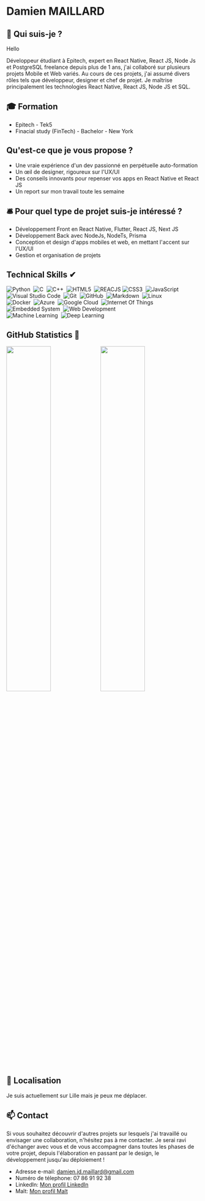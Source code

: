 # Damien MAILLARD

## 📍 Qui suis-je ?

Hello

Développeur étudiant à Epitech, expert en React Native, React JS, Node Js et PostgreSQL freelance depuis plus de 1 ans, j'ai collaboré sur plusieurs projets Mobile et Web variés. Au cours de ces projets, j'ai assumé divers rôles tels que développeur, designer et chef de projet. Je maîtrise principalement les technologies React Native, React JS, Node JS et SQL.

## :mortar_board: Formation

- Epitech - Tek5
- Finacial study (FinTech) - Bachelor - New York


## Qu'est-ce que je vous propose ?

- Une vraie expérience d'un dev passionné en perpétuelle auto-formation
- Un œil de designer, rigoureux sur l'UX/UI
- Des conseils innovants pour repenser vos apps en React Native et React JS
- Un report sur mon travail toute les semaine

## 🛎️ Pour quel type de projet suis-je intéressé ?

- Développement Front en React Native, Flutter, React JS, Next JS
- Développement Back avec NodeJs, NodeTs, Prisma
- Conception et design d'apps mobiles et web, en mettant l'accent sur l'UX/UI 
- Gestion et organisation de projets

## Technical Skills ✔

![Python](https://img.shields.io/badge/-Python-05122A?style=flat&logo=Python)&nbsp;
![C](https://img.shields.io/badge/-C-05122A?style=flat&logo=C&logoColor=A8B9CC)&nbsp;
![C++](https://img.shields.io/badge/-C++-05122A?style=flat&logo=C%2B%2B&logoColor=00599C)&nbsp;
![HTML5](https://img.shields.io/badge/-HTML5-05122A?style=flat&logo=html5&logoColor=white)&nbsp;
![REACJS](https://img.shields.io/badge/-ReactJs-05122A?logo=react&logoColor=white)
![CSS3](https://img.shields.io/badge/-CSS3-05122A?style=flat&logo=css3)&nbsp;
![JavaScript](https://img.shields.io/badge/-JavaScript-black?style=flat&logo=javascript)&nbsp;\
![Visual Studio Code](https://img.shields.io/badge/-Visual%20Studio%20Code-05122A?style=flat&logo=visual-studio-code&logoColor=007ACC)&nbsp;
![Git](https://img.shields.io/badge/-Git-05122A?style=flat&logo=git)&nbsp;
![GitHub](https://img.shields.io/badge/-GitHub-05122A?style=flat&logo=github)&nbsp;
![Markdown](https://img.shields.io/badge/-Markdown-05122A?style=flat&logo=markdown)&nbsp;
![Linux](https://img.shields.io/badge/-Linux-05122A?style=flat&logo=linux)&nbsp;\
![Docker](https://img.shields.io/badge/-Docker-05122A?style=flat&logo=Docker&logoColor=1572B6)&nbsp;
![Azure](https://img.shields.io/badge/-Azure-05122A?style=flat&logo=Azure&logoColor=1572B6)&nbsp;
![Google Cloud](https://img.shields.io/badge/-Google%20Cloud-05122A?style=flat&logo=google-cloud)&nbsp;
![Internet Of Things](https://img.shields.io/badge/-Internet%20Of%20Things-05122A?style=flat&logo=Internet-Of-Things&logoColor=007ACC)&nbsp;
![Embedded System](https://img.shields.io/badge/-Embedded%20System-05122A?style=flat&logo=Embedded-System&logoColor=1572B6)&nbsp;
![Web Development](https://img.shields.io/badge/-Web%20Development-05122A?style=flat&logo=Web-Development&logoColor=007ACC)&nbsp;\
![Machine Learning](https://img.shields.io/badge/-Machine%20Learning-05122A?style=flat&logo=Machine-Learning&logoColor=E34A86)&nbsp;
![Deep Learning](https://img.shields.io/badge/-Deep%20Learning-05122A?style=flat&logo=Deep-Learning&logoColor=007ACC)&nbsp;

## GitHub Statistics 📃

<p align="left">
  <img width="48%" src="https://github-readme-stats.vercel.app/api?username=Damien-gitmaino&show_icons=true&theme=tokyonight&count_private=true&include_all_commits=true" /> 
  <img width="48%" src="https://github-readme-streak-stats.herokuapp.com/?user=Damien-gitmaino&theme=tokyonight" />
</p>

## 📍 Localisation

Je suis actuellement sur Lille mais je peux me déplacer.

## :mailbox: Contact

Si vous souhaitez découvrir d'autres projets sur lesquels j'ai travaillé ou envisager une collaboration, n'hésitez pas à me contacter. Je serai ravi d'échanger avec vous et de vous accompagner dans toutes les phases de votre projet, depuis l'élaboration en passant par le design, le développement jusqu'au déploiement !

- Adresse e-mail: damien.jd.maillard@gmail.com
- Numéro de télephone: 07 86 91 92 38
- LinkedIn: [Mon profil LinkedIn](https://www.linkedin.com/in/damien-maillard-3607441a8/)
- Malt: [Mon profil Malt](https://www.malt.fr/profile/damienmaillard)
